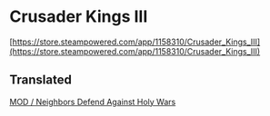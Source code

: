 # Crusader Kings III

[https://store.steampowered.com/app/1158310/Crusader_Kings_III](https://store.steampowered.com/app/1158310/Crusader_Kings_III)

## Translated

[MOD / Neighbors Defend Against Holy Wars](/Crusader%20Kings%20III/Neighbors%20Defend%20Against%20Holy%20Wars)
